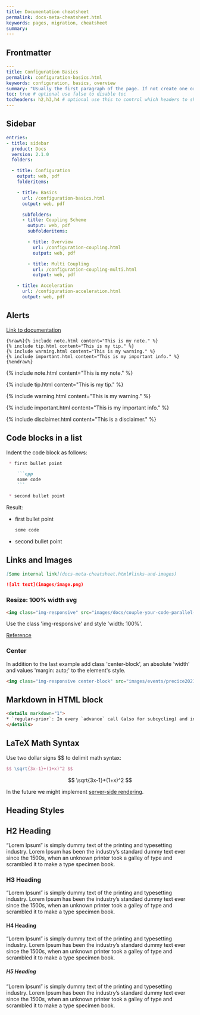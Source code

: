 ```yaml
---
title: Documentation cheatsheet
permalink: docs-meta-cheatsheet.html
keywords: pages, migration, cheatsheet
summary:
---
```


## Frontmatter

```yaml
---
title: Configuration Basics
permalink: configuration-basics.html
keywords: configuration, basics, overview
summary: "Usually the first paragraph of the page. If not create one or simple leave the field blank"
toc: true # optional use false to disable toc
tocheaders: h2,h3,h4 # optional use this to control which headers to show on the page
---
```

## Sidebar

```yaml
entries:
- title: sidebar
  product: Docs
  version: 2.1.0
  folders:

  - title: Configuration
    output: web, pdf
    folderitems:

    - title: Basics
      url: /configuration-basics.html
      output: web, pdf

      subfolders:
      - title: Coupling Scheme
        output: web, pdf
        subfolderitems:

        - title: Overview
          url: /configuration-coupling.html
          output: web, pdf

        - title: Multi Coupling
          url: /configuration-coupling-multi.html
          output: web, pdf

    - title: Acceleration
      url: /configuration-acceleration.html
      output: web, pdf
```

## Alerts

[Link to documentation](https://idratherbewriting.com/documentation-theme-jekyll/mydoc_alerts.html)

```liquid
{%raw%}{% include note.html content="This is my note." %}
{% include tip.html content="This is my tip." %}
{% include warning.html content="This is my warning." %}
{% include important.html content="This is my important info." %}{%endraw%}
```

{% include note.html content="This is my note." %}

{% include tip.html content="This is my tip." %}

{% include warning.html content="This is my warning." %}

{% include important.html content="This is my important info." %}

{% include disclaimer.html content="This is a disclaimer." %}

## Code blocks in a list

Indent the code block as follows:

````markdown
 * first bullet point

    ```cpp
    some code
    ```

 * second bullet point
````

Result:

* first bullet point

  ```cpp
  some code
  ```

* second bullet point

## Links and Images

```md
[Some internal link](docs-meta-cheatsheet.html#links-and-images)

![alt text](images/image.png)
```

### Resize: 100% width svg

```html
<img class="img-responsive" src="images/docs/couple-your-code-parallel-coupling.svg" alt="Parallel coupling flow" style="width: 100%">
```

Use the class 'img-responsive' and style 'width: 100%'.

[Reference](https://stackoverflow.com/questions/21943108/bootstrap-3-img-responsive-images-are-not-responsive-inside-fieldset-in-firefox)

### Center

In addition to the last example add class 'center-block', an absolute 'width' and values 'margin: auto;' to the element's style.

```html
<img class="img-responsive center-block" src="images/events/precice2021.svg" alt="preCICE Workshop banner" style="width: 500px; margin: auto;">
```

## Markdown in HTML block

```html
<details markdown="1">
* `regular-prior`: In every `advance` call (also for subcycling) and in ...
</details>
```

## LaTeX Math Syntax

Use two dollar signs \$$ to delimit math syntax:

```latex
$$ \sqrt{3x-1}+(1+x)^2 $$
```

$$ \sqrt{3x-1}+(1+x)^2 $$

In the future we might implement [server-side rendering](https://gendignoux.com/blog/2020/05/23/katex.html).

## Heading Styles

## H2 Heading

“Lorem Ipsum” is simply dummy text of the printing and typesetting industry. Lorem Ipsum has been the industry’s standard dummy text ever since the 1500s, when an unknown printer took a galley of type and scrambled it to make a type specimen book.

### H3 Heading

“Lorem Ipsum” is simply dummy text of the printing and typesetting industry. Lorem Ipsum has been the industry’s standard dummy text ever since the 1500s, when an unknown printer took a galley of type and scrambled it to make a type specimen book.

#### H4 Heading

“Lorem Ipsum” is simply dummy text of the printing and typesetting industry. Lorem Ipsum has been the industry’s standard dummy text ever since the 1500s, when an unknown printer took a galley of type and scrambled it to make a type specimen book.

##### H5 Heading

“Lorem Ipsum” is simply dummy text of the printing and typesetting industry. Lorem Ipsum has been the industry’s standard dummy text ever since the 1500s, when an unknown printer took a galley of type and scrambled it to make a type specimen book.
